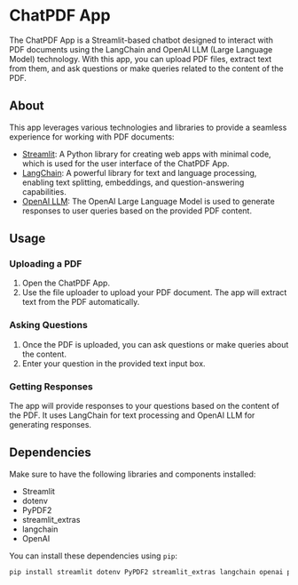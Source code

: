 
# ChatPDF App

The ChatPDF App is a Streamlit-based chatbot designed to interact with PDF documents using the LangChain and OpenAI LLM (Large Language Model) technology. With this app, you can upload PDF files, extract text from them, and ask questions or make queries related to the content of the PDF.

## About

This app leverages various technologies and libraries to provide a seamless experience for working with PDF documents:

- [Streamlit](https://streamlit.io/): A Python library for creating web apps with minimal code, which is used for the user interface of the ChatPDF App.
- [LangChain](https://python.langchain.com/): A powerful library for text and language processing, enabling text splitting, embeddings, and question-answering capabilities.
- [OpenAI LLM](https://platform.openai.com/docs/models): The OpenAI Large Language Model is used to generate responses to user queries based on the provided PDF content.

## Usage

### Uploading a PDF

1. Open the ChatPDF App.
2. Use the file uploader to upload your PDF document. The app will extract text from the PDF automatically.

### Asking Questions

1. Once the PDF is uploaded, you can ask questions or make queries about the content.
2. Enter your question in the provided text input box.

### Getting Responses

The app will provide responses to your questions based on the content of the PDF. It uses LangChain for text processing and OpenAI LLM for generating responses.

## Dependencies

Make sure to have the following libraries and components installed:

- Streamlit
- dotenv
- PyPDF2
- streamlit_extras
- langchain
- OpenAI


You can install these dependencies using `pip`:

```bash
pip install streamlit dotenv PyPDF2 streamlit_extras langchain openai pydantic
